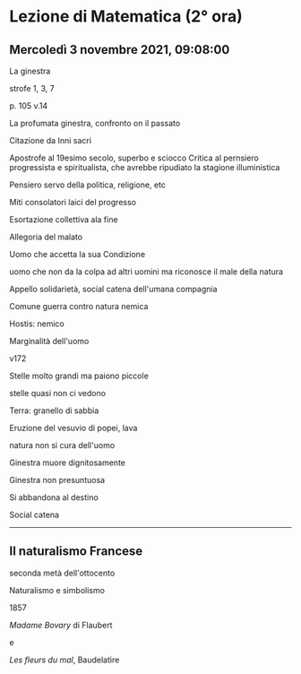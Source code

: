 #  Lezione di Matematica (2° ora)
## Mercoledì 3 novembre 2021, 09:08:00

La ginestra

strofe 1, 3, 7


p. 105
v.14 

La profumata ginestra, confronto on il passato

Citazione da Inni sacri

Apostrofe al 19esimo secolo, superbo e sciocco
Critica al pernsiero progressista e spiritualista, che avrebbe ripudiato la stagione illuministica

Pensiero servo della politica, religione, etc


Miti consolatori laici del progresso


Esortazione collettiva ala fine

Allegoria del malato

Uomo che accetta la sua Condizione


uomo che non da la colpa ad altri uomini ma riconosce il male della natura

Appello solidarietà, social catena dell'umana compagnia

Comune guerra contro natura nemica

Hostis: nemico


Marginalità dell'uomo


v172


Stelle molto grandi ma paiono piccole

stelle quasi non ci vedono




Terra: granello di sabbia

Eruzione del vesuvio di popei, lava

natura non si cura dell'uomo


Ginestra muore dignitosamente


Ginestra non presuntuosa

Si abbandona al destino

Social catena


---

## Il naturalismo Francese

seconda metà dell'ottocento


Naturalismo e simbolismo


1857

_Madame Bovary_ di Flaubert

e 

_Les fleurs du mal_, Baudelatire



<!--stackedit_data:
eyJoaXN0b3J5IjpbLTE2MTY4MzkwNzUsLTIxMTAzOTA2MzhdfQ
==
-->